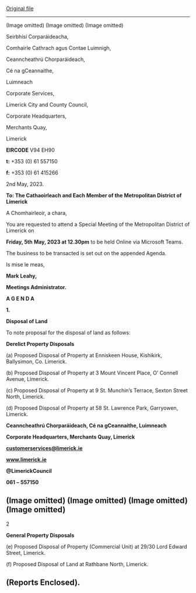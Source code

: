 [Original file](https://www.limerick.ie/sites/default/files/media/documents/2023-05/00%20Agenda%20-%20Special%20Meeting%20of%20Metropolitan%20District%20of%20Limerick%20-%205th%20May%202023.pdf)

---
(Image omitted)
(Image omitted)
(Image omitted)

Seirbhísí Corparáideacha,

Comhairle Cathrach agus Contae Luimnigh,

Ceanncheathrú Chorparáideach,

Cé na gCeannaithe,

Luimneach

Corporate Services,

Limerick City and County Council,

Corporate Headquarters,

Merchants Quay,

Limerick

**EIRCODE** V94 EH90

**t:** +353 (0) 61 557150

**f:** +353 (0) 61 415266

2nd May, 2023.

**To: The Cathaoirleach and Each Member of the Metropolitan District of Limerick**

A Chomhairleoir, a chara,

You are requested to attend a Special Meeting of the Metropolitan District of Limerick on

**Friday, 5th** **May, 2023 at 12.30pm** to be held Online via Microsoft Teams.

The business to be transacted is set out on the appended Agenda.

Is mise le meas,

**Mark Leahy,**

**Meetings Administrator.**

**A G E N D A**

**1.**

**Disposal of Land**

To note proposal for the disposal of land as follows:

**Derelict Property Disposals**

(a) Proposed Disposal of Property at Enniskeen House, Kishikirk, Ballysimon, Co. Limerick.

(b) Proposed Disposal of Property at 3 Mount Vincent Place, O’ Connell Avenue, Limerick.

(c) Proposed Disposal of Property at 9 St. Munchin’s Terrace, Sexton Street North, Limerick.

(d) Proposed Disposal of Property at 58 St. Lawrence Park, Garryowen, Limerick.

**Ceanncheathrú Chorparáideach, Cé na gCeannaithe, Luimneach**

**Corporate Headquarters, Merchants Quay, Limerick**

**customerservices@limerick.ie**

**www.limerick.ie**

**@LimerickCouncil**

**061** **–** **557150**

(Image omitted)
(Image omitted)
(Image omitted)
(Image omitted)
---
2

**General Property Disposals**

(e) Proposed Disposal of Property (Commercial Unit) at 29/30 Lord Edward Street, Limerick.

(f) Proposed Disposal of Land at Rathbane North, Limerick.

(Reports Enclosed).
---

